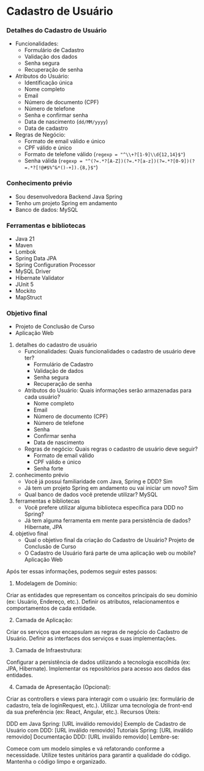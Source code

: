 # Cadastro de Usuário

### Detalhes do Cadastro de Usuário

- Funcionalidades:
    - Formulário de Cadastro
    - Validação dos dados
    - Senha segura
    - Recuperação de senha
- Atributos do Usuário:
    - Identificação única
    - Nome completo
    - Email
    - Número de documento (CPF)
    - Número de telefone
    - Senha e confirmar senha
    - Data de nascimento (`dd/MM/yyyy`)
    - Data de cadastro
- Regras de Negócio:
    - Formato de email válido e único
    - CPF válido e único
    - Formato de telefone válido (`regexp = "^\\+?[1-9]\\d{12,14}$"`)
    - Senha válida (`regexp = "^(?=.*?[A-Z])(?=.*?[a-z])(?=.*?[0-9])(?=.*?[!@#$%^&*()-+]).{8,}$"`)

### Conhecimento prévio

- Sou desenvolvedora Backend Java Spring
- Tenho um projeto Spring em andamento
- Banco de dados: MySQL

### Ferramentas e bibliotecas

- Java 21
- Maven
- Lombok
- Spring Data JPA
- Spring Configuration Processor
- MySQL Driver
- Hibernate Validator
- JUnit 5
- Mockito
- MapStruct

### Objetivo final

- Projeto de Conclusão de Curso
- Aplicação Web

1. detalhes do cadastro de usuário
    * Funcionalidades: Quais funcionalidades o cadastro de usuário deve ter?
        * Formulário de Cadastro
        * Validação de dados
        * Senha segura
        * Recuperação de senha
    * Atributos do Usuário: Quais informações serão armazenadas para cada usuário?
        * Nome completo
        * Email
        * Número de documento (CPF)
        * Número de telefone
        * Senha
        * Confirmar senha
        * Data de nascimento
    * Regras de negócio: Quais regras o cadastro de usuário deve seguir?
        * Formato de email válido
        * CPF válido e único
        * Senha forte
2. conhecimento prévio
    * Você já possui familiaridade com Java, Spring e DDD? Sim
    * Já tem um projeto Spring em andamento ou vai iniciar um novo? Sim
    * Qual banco de dados você pretende utilizar? MySQL
3. ferramentas e bibliotecas
    * Você prefere utilizar alguma biblioteca específica para DDD no Spring?
    * Já tem alguma ferramenta em mente para persistência de dados? Hibernate, JPA
4. objetivo final
    * Qual o objetivo final da criação do Cadastro de Usuário? Projeto de Conclusão de Curso
    * O Cadastro de Usuário fará parte de uma aplicação web ou mobile? Aplicação Web

Após ter essas informações, podemos seguir estes passos:

1. Modelagem de Domínio:

Criar as entidades que representam os conceitos principais do seu domínio (ex: Usuário, Endereço, etc.).
Definir os atributos, relacionamentos e comportamentos de cada entidade.

2. Camada de Aplicação:

Criar os serviços que encapsulam as regras de negócio do Cadastro de Usuário.
Definir as interfaces dos serviços e suas implementações.

3. Camada de Infraestrutura:

Configurar a persistência de dados utilizando a tecnologia escolhida (ex: JPA, Hibernate).
Implementar os repositórios para acesso aos dados das entidades.

4. Camada de Apresentação (Opcional):

Criar as controllers e views para interagir com o usuário (ex: formulário de cadastro, tela de loginRequest, etc.).
Utilizar uma tecnologia de front-end da sua preferência (ex: React, Angular, etc.).
Recursos Úteis:

DDD em Java Spring: [URL inválido removido]
Exemplo de Cadastro de Usuário com DDD: [URL inválido removido]
Tutoriais Spring: [URL inválido removido]
Documentação DDD: [URL inválido removido]
Lembre-se:

Comece com um modelo simples e vá refatorando conforme a necessidade.
Utilize testes unitários para garantir a qualidade do código.
Mantenha o código limpo e organizado.